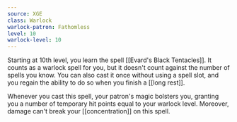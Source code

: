 ```yaml
---
source: XGE
class: Warlock
warlock-patron: Fathomless
level: 10
warlock-level: 10
---
```


Starting at 10th level, you learn the spell [[Evard's Black Tentacles]]. It counts as a warlock spell for you, but it doesn't count against the number of spells you know. You can also cast it once without using a spell slot, and you regain the ability to do so when you finish a [[long rest]].

Whenever you cast this spell, your patron's magic bolsters you, granting you a number of temporary hit points equal to your warlock level. Moreover, damage can't break your [[concentration]] on this spell.
